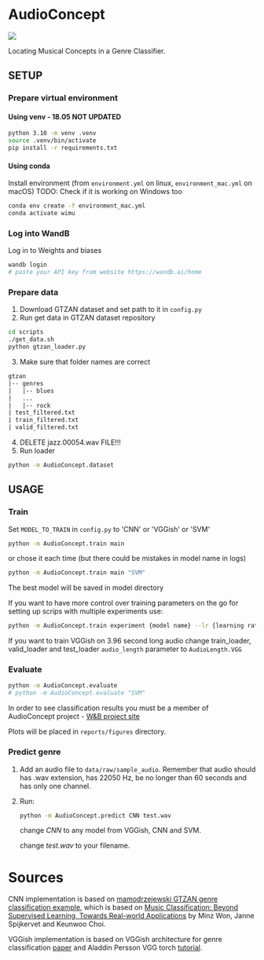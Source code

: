 # AudioConcept

<a target="_blank" href="https://cookiecutter-data-science.drivendata.org/">
    <img src="https://img.shields.io/badge/CCDS-Project%20template-328F97?logo=cookiecutter" />
</a>

Locating Musical Concepts in a Genre Classifier.

## SETUP

### Prepare virtual environment
#### Using venv - 18.05 NOT UPDATED
```bash
python 3.10 -m venv .venv
source .venv/bin/activate
pip install -r requirements.txt
```

#### Using conda
Install environment (from `environment.yml` on linux, `environment_mac.yml` on macOS)
TODO: Check if it is working on Windows too
```bash
conda env create -f environment_mac.yml
conda activate wimu
```

### Log into WandB

Log in to Weights and biases
```bash
wandb login
# paste your API key from website https://wandb.ai/home
```
### Prepare data

1. Download GTZAN dataset and set path to it in `config.py`
2. Run get data in GTZAN dataset repository
```bash
cd scripts
./get_data.sh
python gtzan_loader.py
```
3. Make sure that folder names are correct
```txt
gtzan
|-- genres
|   |-- blues
|   ...
|   |-- rock
| test_filtered.txt
| train_filtered.txt
| valid_filtered.txt
```
4. DELETE jazz.00054.wav FILE!!!
5. Run loader
```bash
python -m AudioConcept.dataset
```

## USAGE
### Train

Set `MODEL_TO_TRAIN` in `config.py` to 'CNN' or 'VGGish' or 'SVM'
```bash
python -m AudioConcept.train main
```
or chose it each time (but there could be mistakes in model name in logs)
```bash
python -m AudioConcept.train main "SVM"
```

The best model will be saved in model directory

If you want to have more control over training parameters on the go for setting up scrips with multiple experiments use:
```bash
python -m AudioConcept.train experiment {model name} --lr {learning rate value} --weight-decay {weight decay value} --label-smoothing {label smoothing value}  --noise-level {augmentation noise level value}
```

If you want to train VGGish on 3.96 second long audio change train_loader, valid_loader and test_loader `audio_length` parameter to `AudioLength.VGG`

### Evaluate

```bash
python -m AudioConcept.evaluate
# python -m AudioConcept.evaluate "SVM"
```
In order to see classification results you must be a member of AudioConcept project - [W&B project site](https://wandb.ai/audio-concept/audio-concept?nw=nwuserjasiostusio)

Plots will be placed in `reports/figures` directory.

### Predict genre

1. Add an audio file to `data/raw/sample_audio`. Remember that audio should has .wav extension, has 22050 Hz, be no longer than 60 seconds and has only one channel.
2. Run:
    ```bash
    python -m AudioConcept.predict CNN test.wav
    ```

    change *CNN* to any model from VGGish, CNN and SVM.

    change *test.wav* to your filename.

# Sources

CNN implementation is based on [mamodrzejewski GTZAN genre classification example](https://github.com/mamodrzejewski/wimu-gtzan-genre-example), which is based on [Music Classification: Beyond Supervised Learning, Towards Real-world Applications](https://music-classification.github.io/tutorial/part3_supervised/tutorial.html) by Minz Won, Janne Spijkervet and Keunwoo Choi.

VGGish implementation is based on VGGish architecture for genre classification [paper](https://arxiv.org/pdf/1609.09430) and Aladdin Persson VGG torch [tutorial](https://www.youtube.com/watch?v=ACmuBbuXn20).